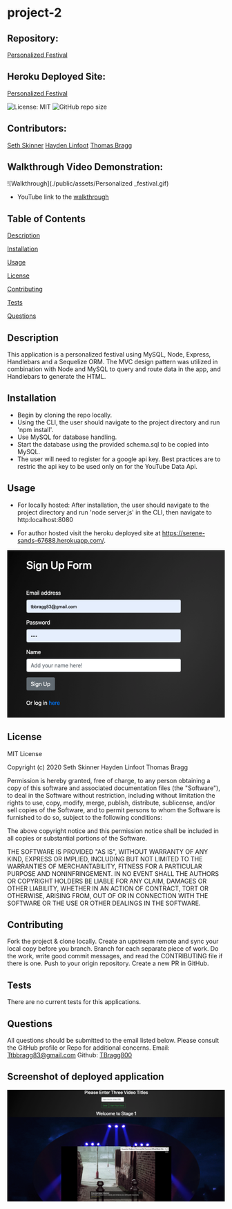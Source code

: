 # project-2

##  Repository: 
[Personalized Festival](https://github.com/SethSkinner/personalized-festival/tree/master)

##  Heroku Deployed Site:
[Personalized Festival](https://serene-sands-67688.herokuapp.com/)

![License: MIT](https://img.shields.io/badge/License-MIT-brightgreen.svg)
![GitHub repo size](https://img.shields.io/github/repo-size/SethSkinner/personalized-festival/tree/master)

##  Contributors:
[Seth Skinner](https://github.com/SethSkinner)
[Hayden Linfoot](https://github.com/Hlinfoot)
[Thomas Bragg](http://github.com/TBragg800)

## Walkthrough Video Demonstration: 
![Walkthrough](./public/assets/Personalized _festival.gif)
* YouTube link to the 
[walkthrough](https://youtu.be/q2QQPKHtT20)

## Table of Contents
  [Description](#Description)

  [Installation](#Installation)

  [Usage](#Usage)

  [License](#License)

  [Contributing](#Contributing)

  [Tests](#Tests)

  [Questions](#Questions)
  
## Description
   This application is a personalized festival using MySQL, Node, Express, Handlebars and a Sequelize ORM. The MVC design pattern was utilized in combination with Node and MySQL to query and route data in the app, and Handlebars to generate the HTML.

## Installation
* Begin by cloning the repo locally.
* Using the CLI, the user should navigate to the project directory and run 'npm install'.
* Use MySQL for database handling.
* Start the database using the provided schema.sql to be copied into MySQL.
* The user will need to register for a google api key. Best practices are to restric the api key to be used only on for the YouTube Data Api.

## Usage
* For locally hosted: 
  After installation, the user should navigate to the project directory and run 'node server.js' in the CLI, then navigate to http:localhost:8080 
  
* For author hosted
  visit the heroku deployed site at https://serene-sands-67688.herokuapp.com/.

![](./public/assets/personalized_festival1.png)

## License
  MIT License

Copyright (c) 2020 Seth Skinner Hayden Linfoot Thomas Bragg

Permission is hereby granted, free of charge, to any person obtaining a copy
of this software and associated documentation files (the "Software"), to deal
in the Software without restriction, including without limitation the rights
to use, copy, modify, merge, publish, distribute, sublicense, and/or sell
copies of the Software, and to permit persons to whom the Software is
furnished to do so, subject to the following conditions:

The above copyright notice and this permission notice shall be included in all
copies or substantial portions of the Software.

THE SOFTWARE IS PROVIDED "AS IS", WITHOUT WARRANTY OF ANY KIND, EXPRESS OR
IMPLIED, INCLUDING BUT NOT LIMITED TO THE WARRANTIES OF MERCHANTABILITY,
FITNESS FOR A PARTICULAR PURPOSE AND NONINFRINGEMENT. IN NO EVENT SHALL THE
AUTHORS OR COPYRIGHT HOLDERS BE LIABLE FOR ANY CLAIM, DAMAGES OR OTHER
LIABILITY, WHETHER IN AN ACTION OF CONTRACT, TORT OR OTHERWISE, ARISING FROM,
OUT OF OR IN CONNECTION WITH THE SOFTWARE OR THE USE OR OTHER DEALINGS IN THE
SOFTWARE.

## Contributing
  Fork the project & clone locally. Create an upstream remote and sync your local copy before you branch. Branch for each separate piece of work. Do the work, write good commit messages, and read the CONTRIBUTING file if there is one. Push to your origin repository. Create a new PR in GitHub.

## Tests
  There are no current tests for this applications.

## Questions
  All questions should be submitted to the email listed below. Please consult the GitHub profile or Repo for additional concerns. 
  Email: Ttbbragg83@gmail.com
  Github: [TBragg800](http://github.com/TBragg800)

## Screenshot of deployed application
![](./public/assets/personalized_festival2.png)